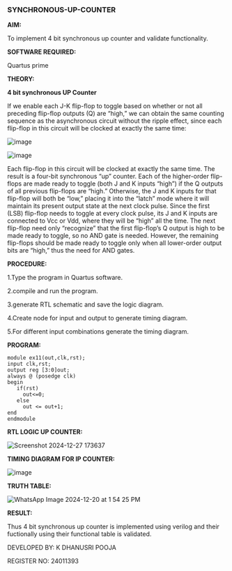 ### SYNCHRONOUS-UP-COUNTER

**AIM:**

To implement 4 bit synchronous up counter and validate functionality.

**SOFTWARE REQUIRED:**

Quartus prime

**THEORY:**

**4 bit synchronous UP Counter**

If we enable each J-K flip-flop to toggle based on whether or not all preceding flip-flop outputs (Q) are “high,” we can obtain the same counting sequence as the asynchronous circuit without the ripple effect, since each flip-flop in this circuit will be clocked at exactly the same time:

![image](https://github.com/naavaneetha/SYNCHRONOUS-UP-COUNTER/assets/154305477/d5db3fa0-e413-404c-b80e-b2f39d82e7e8)


![image](https://github.com/naavaneetha/SYNCHRONOUS-UP-COUNTER/assets/154305477/52cb61eb-d04b-442d-810c-31185a68410b)

Each flip-flop in this circuit will be clocked at exactly the same time.
The result is a four-bit synchronous “up” counter. Each of the higher-order flip-flops are made ready to toggle (both J and K inputs “high”) if the Q outputs of all previous flip-flops are “high.”
Otherwise, the J and K inputs for that flip-flop will both be “low,” placing it into the “latch” mode where it will maintain its present output state at the next clock pulse.
Since the first (LSB) flip-flop needs to toggle at every clock pulse, its J and K inputs are connected to Vcc or Vdd, where they will be “high” all the time.
The next flip-flop need only “recognize” that the first flip-flop’s Q output is high to be made ready to toggle, so no AND gate is needed.
However, the remaining flip-flops should be made ready to toggle only when all lower-order output bits are “high,” thus the need for AND gates.

**PROCEDURE:**


1.Type the program in Quartus software.

2.compile and run the program.

3.generate RTL schematic and save the logic diagram.

4.Create node for input and output to generate timing diagram.

5.For different input combinations generate the timing diagram.


**PROGRAM:**

    module ex11(out,clk,rst);
    input clk,rst;
    output reg [3:0]out;
    always @ (posedge clk)
    begin
       if(rst)
         out<=0;
       else 
         out <= out+1;
    end
    endmodule

**RTL LOGIC UP COUNTER:**

![Screenshot 2024-12-27 173637](https://github.com/user-attachments/assets/d82c9447-366f-4e62-83fb-1da85f668257)


**TIMING DIAGRAM FOR IP COUNTER:**

![image](https://github.com/user-attachments/assets/aff9423f-82b2-49ca-9423-48f6f40ff73e)


**TRUTH TABLE:**

![WhatsApp Image 2024-12-20 at 1 54 25 PM](https://github.com/user-attachments/assets/be75dfc3-8415-4c30-a9bc-3258609ee1d1)


**RESULT:**

Thus 4 bit synchronous up counter is implemented using verilog and their fuctionally using their functional table is validated.

DEVELOPED BY: K DHANUSRI POOJA

REGISTER NO: 24011393
